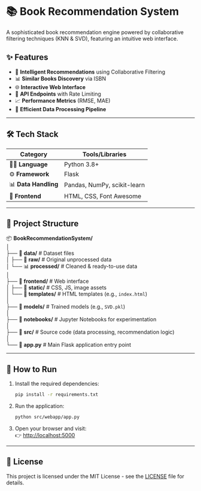 # 📚 Book Recommendation System

A sophisticated book recommendation engine powered by collaborative filtering techniques (KNN & SVD), featuring an intuitive web interface.

## ✨ Features

- 🤖 **Intelligent Recommendations** using Collaborative Filtering
- 📊 **Similar Books Discovery** via ISBN
- 🌐 **Interactive Web Interface**
- 🔑 **API Endpoints** with Rate Limiting
- 📈 **Performance Metrics** (RMSE, MAE)
- 🔄 **Efficient Data Processing Pipeline**

---

## 🛠️ Tech Stack

| Category           | Tools/Libraries               |
|--------------------|-------------------------------|
| 👨‍💻 **Language**   | Python 3.8+                   |
| ⚙️ **Framework**    | Flask                         |
| 📊 **Data Handling**| Pandas, NumPy, scikit-learn   |
| 🎨 **Frontend**     | HTML, CSS, Font Awesome       |

---

## 📁 Project Structure

📦 **BookRecommendationSystem/**  
│  
├── 📂 **data/**                      # Dataset files  
│   ├── 📝 **raw/**                    # Original unprocessed data  
│   └── 📊 **processed/**              # Cleaned & ready-to-use data  
│  
├── 📂 **frontend/**                  # Web interface  
│   ├── 🎨 **static/**                 # CSS, JS, image assets  
│   └── 📄 **templates/**              # HTML templates (e.g., `index.html`)  
│  
├── 💾 **models/**                    # Trained models (e.g., `SVD.pkl`)  
│  
├── 📓 **notebooks/**                 # Jupyter Notebooks for experimentation  
│  
├── 🔧 **src/**                       # Source code (data processing, recommendation logic)  
│  
└── 📝 **app.py**                     # Main Flask application entry point  

---

## 🚀 How to Run

1. Install the required dependencies:
    ```bash
    pip install -r requirements.txt
    ```

2. Run the application:
    ```bash
    python src/webapp/app.py
    ```

3. Open your browser and visit:  
    👉 [http://localhost:5000](http://localhost:5000)
---

## 📝 License

This project is licensed under the MIT License - see the [LICENSE](LICENSE) file for details.


